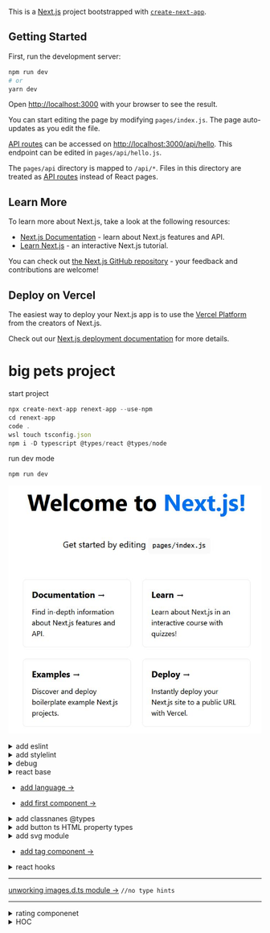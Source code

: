 This is a [Next.js](https://nextjs.org/) project bootstrapped with [`create-next-app`](https://github.com/vercel/next.js/tree/canary/packages/create-next-app).

## Getting Started

First, run the development server:

```bash
npm run dev
# or
yarn dev
```

Open [http://localhost:3000](http://localhost:3000) with your browser to see the result.

You can start editing the page by modifying `pages/index.js`. The page auto-updates as you edit the file.

[API routes](https://nextjs.org/docs/api-routes/introduction) can be accessed on [http://localhost:3000/api/hello](http://localhost:3000/api/hello). This endpoint can be edited in `pages/api/hello.js`.

The `pages/api` directory is mapped to `/api/*`. Files in this directory are treated as [API routes](https://nextjs.org/docs/api-routes/introduction) instead of React pages.

## Learn More

To learn more about Next.js, take a look at the following resources:

- [Next.js Documentation](https://nextjs.org/docs) - learn about Next.js features and API.
- [Learn Next.js](https://nextjs.org/learn) - an interactive Next.js tutorial.

You can check out [the Next.js GitHub repository](https://github.com/vercel/next.js/) - your feedback and contributions are welcome!

## Deploy on Vercel

The easiest way to deploy your Next.js app is to use the [Vercel Platform](https://vercel.com/new?utm_medium=default-template&filter=next.js&utm_source=create-next-app&utm_campaign=create-next-app-readme) from the creators of Next.js.

Check out our [Next.js deployment documentation](https://nextjs.org/docs/deployment) for more details.

# big pets project

start project

```javascript
npx create-next-app renext-app --use-npm
cd renext-app
code .
wsl touch tsconfig.json
npm i -D typescript @types/react @types/node
```

run dev mode

```javascript
npm run dev
```

![start next project](./readmeAssets/renext_start.jpg)

<details>
<summary>
add eslint
</summary>

add?

```javascript
npm i -D @typescript-eslint/parser @typescript-eslint/eslint-plugin
```

.eslintrs?

```javascript
{
  "root": true,
  "parser": "@typescript-eslint/parser",
  "plugins": [
    "@typescript-eslint"
  ],
  "rules": {
    "semi": "off",
    "@typescript-eslint/semi": [
      "warn"
    ],
    "@typescript-eslint/no-empty-interface": [
      "error",
      {
        "allowSingleExtends": true
      }
    ]
  },
  "extends": [
    "eslint:recommended",
    "plugin:@typescript-eslint/eslint-recommended",
    "plugin:@typescript-eslint/recommended",
    "plugin:react-hooks/recommended"
  ]
}

```

</details>

<details>
<summary>
add stylelint
</summary>

```javascript
npm i -D stylelint stylelint-config-standard stylelint-order stylelint-config-rational-order-fix
```

.stylelint.json

```javascript
{
  "extends": [
	  "stylelint-config-standard",
	  "stylelint-config-rational-order-fix"
	],
  "plugins": ["stylelint-order"],
  "rules": {
    "indentation": [2],
    "color-hex-case": "upper",
    "selector-class-pattern": "^.*$",
    "declaration-block-no-redundant-longhand-properties": [
      true,
      {
        "ignoreShorthands": ["/grid/"]
      }
    ]
  }
}

```

</details>

<details>
<summary>
debug
</summary>

```javascript
npm i -D cross-env
```

.vscode/launch.json

```javascript
{
  // Use IntelliSense to learn about possible attributes.
  // Hover to view descriptions of existing attributes.
  // For more information, visit: https://go.microsoft.com/fwlink/?linkid=830387
  "version": "0.2.0",
  "configurations": [
    {
      "type": "node",
      "request": "attach",
      "name": "Launch Program",
      "skipFiles": ["<node_internals>/**"],
      "port": 9229
    }
  ]
}
```

`F5` button

![start next project](./readmeAssets/run_debug.jpg)

</details>

<details>
<summary>
react base
</summary>

![react components](./readmeAssets/ract_component.jpg)

![react components life cycle](./readmeAssets/life_cycle.jpg)

</details>

- [add language →](./pages/_document.tsx)

- [add first component →](./components/Htag/)

<details>
<summary>
add classnanes @types
</summary>

```javascript
npm i -D @types/classnames // cn()
```

</details>

<details>
<summary>
add button ts HTML property types 
</summary>

```javascript
import { ButtonHTMLAttributes, DetailedHTMLProps, ReactNode } from "react";

export interface ButtonProps
  extends DetailedHTMLProps<
    ButtonHTMLAttributes<HTMLButtonElement>,
    HTMLButtonElement
  > {
  children: ReactNode;
  appearance: "primary" | "ghost";
  // with optional parametr ? arrow
  arrow?: "right" | "down" | "none";
}
```

look at this beauty (╯°□°）╯︵ ┻━┻

![ts HTML property types](./readmeAssets/property_types.jpg)

</details>

<details>
<summary>
add svg module
</summary>

```javascript
npm i -D @svgr/webpack
```

`Parsing error : Cannot find module 'next/babel'`

to fix this issue: modify eslint.config.json

```javascript
{
	"extends": [
		"next/babel", // add this ext
		"next/core-web-vitals"
	]
}
```

</details>

- [add tag component →](./components/Tag/)

<details>
<summary>
react hooks
</summary>

# react hooks

![react hooks](./readmeAssets/react_hooks.jpg)

![why functional components better way](./readmeAssets/why_hooks_better.jpg)

![main hooks](./readmeAssets/react_hooks_main.jpg)

# useState hook

```javascript
import { useState } from "react";
import { Button, Htag, P, Tag } from "../components";

export default function Home(): JSX.Element {
  const [counter, setCounter] = useState(0);
  return (
    <>
      <Htag tag="h1">{counter}</Htag>
      <Button
        onClick={() => {
          setCounter((x) => x + 1);
        }}
        appearance="primary"
        arrow="right"
      >
        Button
      </Button>
    </>
  );
}
```

![use state](./readmeAssets/use_state.jpg)

![use state example](./readmeAssets/use_state_comp_example.jpg)

![use state update](./readmeAssets/use_state_upd.jpg)

![use state lazy init](./readmeAssets/use_state_lazy_init.jpg)

# useEffect hook

```javascript
import { useEffect, useState } from "react";
import { Button, Htag, P, Tag } from "../components";

export default function Home(): JSX.Element {
  const [counter, setCounter] = useState(0);

  /**
   * Хуки должны вызываться на
   * верхнем уровне, это может
   * проверить специальный плагин:
   */

  /**
   * npm i -D eslint-plugin-react-hooks
   * ДОБАВИЛ ЭТО РАСШИРЕНИЕ НО ОНО НЕХУА
   * НЕ РАБОТАЕТ
   * 
   *   if (counter > 0) {
   *   useEffect(() => {
   *   console.log("yepp");
   *   console.log("Counter " + counter);
   *   });
  }
   * 
   */

  /**
   *
   * 	 useEffect(() => {
   *		console.log("Counter " + counter);
   *		return function cleanup() {
   *		console.log("Unmount");
   *		};
   *	});
   *
   * ---res---
   *
   *  Unmount
   *  Counter 1
   *
   */

  /**
   *
   * 	 useEffect(() => {
   *		console.log("Counter " + counter);
   *		return function cleanup() {
   *		console.log("Unmount");
   *		};
   *	}, []);
   *
   * ---res---
   *
   *  Counter 0
   *
   */

  return (
    <>
      <Htag tag="h1">{counter}</Htag>
      <Button
        onClick={() => {
          setCounter((x) => x + 1);
        }}
        appearance="primary"
        arrow="right"
      >
        Button
      </Button>
    </>
  );
}
```

![useEffect hook](./readmeAssets/useEffect_hook.jpg)

![useEffect render](./readmeAssets/useEffect_render.jpg)

![useEffect render other](./readmeAssets/useEffect_render_other.jpg)

</details>

---

[unworking images.d.ts module →](./images.d.ts) `//no type hints`

---

<details>
<summary>
rating componenet
</summary>

[more info →](./components/Rating/)

```javascript
import { useState } from "react";
import { Rating } from "../components";

export default function Home(): JSX.Element {
  const [rating, setRating] = useState(4);

  return (
    <>
      <Rating rating={rating} isEditable setRating={setRating} />
    </>
  );
}
```

</details>

<details>
<summary>
HOC
</summary>

![HOC](./readmeAssets/hoc.jpg)
![HOC example](./readmeAssets/hoc_example.jpg)
![HOC example with types](./readmeAssets/hoc_with_types.jpg)
![HOC rules](./readmeAssets/hoc_rules.jpg)

</details>
